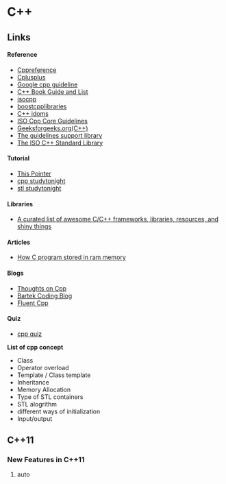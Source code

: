 # C++

## Links

#### Reference

* [Cppreference](https://en.cppreference.com/w/)
* [Cplusplus](http://www.cplusplus.com/)
* [Google cpp guideline](https://google.github.io/styleguide/cppguide.html) 
* [C++ Book Guide and List](https://stackoverflow.com/questions/388242/the-definitive-c-book-guide-and-list)
* [isocpp](https://isocpp.org/)
* [boostcpplibraries](https://theboostcpplibraries.com/)
* [C++ idoms](https://en.wikibooks.org/wiki/More_C%2B%2B_Idioms)
* [ISO Cpp Core Guidelines](http://isocpp.github.io/CppCoreGuidelines/CppCoreGuidelines)
* [Geeksforgeeks.org\(C++\)](https://www.geeksforgeeks.org/c-plus-plus/)
* [The guidelines support library](https://github.com/isocpp/CppCoreGuidelines/blob/master/CppCoreGuidelines.md#S-gsl)
* [The ISO C++ Standard Library](https://github.com/isocpp/CppCoreGuidelines/blob/master/CppCoreGuidelines.md#S-stdlib)



#### Tutorial 

* [This Pointer](https://thispointer.com/c11-tutorial/)
* [cpp studytonight](https://www.studytonight.com/cpp/)
* [stl studytonight](https://www.studytonight.com/cpp/stl/)

#### Libraries

* [A curated list of awesome C/C++ frameworks, libraries, resources, and shiny things](https://cpp.libhunt.com/)

#### Articles

* [How C program stored in ram memory](https://dev.to/visheshpatel/how-c-program-stored-in-ram-memory-3773)

#### Blogs

* [Thoughts on Cpp](https://thoughts-on-cpp.com/)
* [Bartek Coding Blog](https://www.bfilipek.com/)
* [Fluent Cpp](http://www.fluentcpp.com)

#### Quiz

* [cpp quiz](http://cppquiz.org/)

**List of cpp concept**

* Class
* Operator overload
* Template / Class template
* Inheritance
* Memory Allocation
* Type of STL containers
* STL alogrithm
* different ways of initialization
* Input/output

## C++11

### New Features in C++11

1. auto

## 



